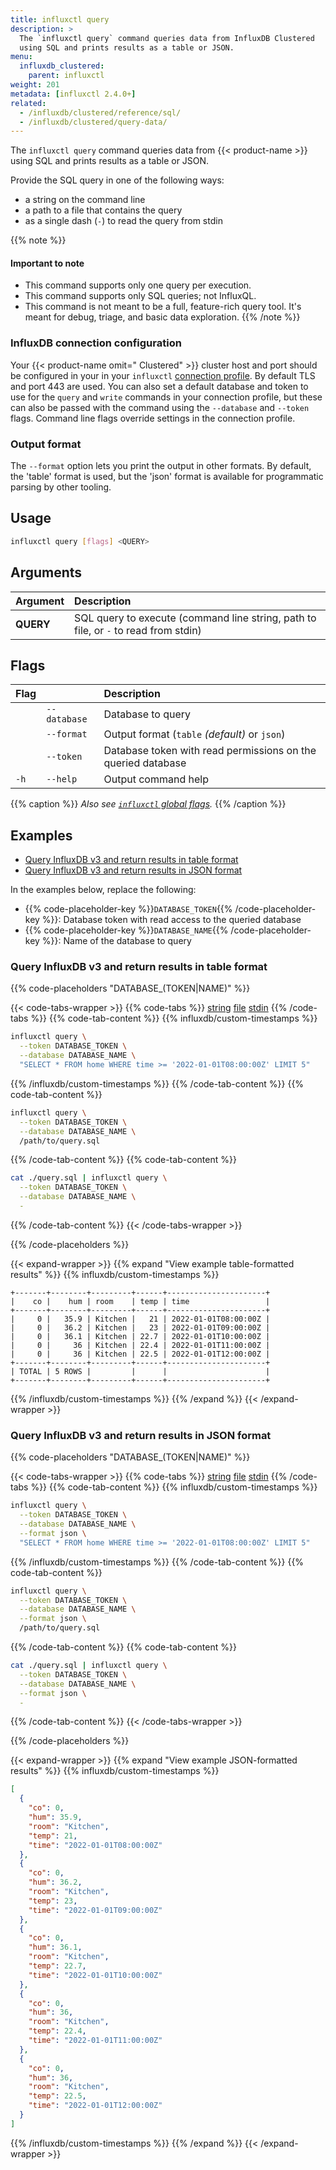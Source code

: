```yaml
---
title: influxctl query
description: >
  The `influxctl query` command queries data from InfluxDB Clustered
  using SQL and prints results as a table or JSON.
menu:
  influxdb_clustered:
    parent: influxctl
weight: 201
metadata: [influxctl 2.4.0+]
related:
  - /influxdb/clustered/reference/sql/
  - /influxdb/clustered/query-data/
---
```


The `influxctl query` command queries data from {{< product-name >}} using SQL
and prints results as a table or JSON.

Provide the SQL query in one of the following ways:

- a string on the command line
- a path to a file that contains the query
- as a single dash (`-`) to read the query from stdin

{{% note %}}
#### Important to note

- This command supports only one query per execution.
- This command supports only SQL queries; not InfluxQL.
- This command is not meant to be a full, feature-rich query tool.
  It's meant for debug, triage, and basic data exploration.
{{% /note %}}

### InfluxDB connection configuration

Your {{< product-name omit=" Clustered" >}} cluster host and port should be
configured in your in your `influxctl`
[connection profile](/influxdb/clustered/reference/cli/influxctl/#configure-connection-profiles).
By default TLS and port 443 are used.
You can also set a default database and token to use for the `query` and `write`
commands in your connection profile, but these can also be passed with the
command using the `--database` and `--token` flags.
Command line flags override settings in the connection profile. 

### Output format

The `--format` option lets you print the output in other formats.
By default, the 'table' format is used, but the 'json' format is
available for programmatic parsing by other tooling.

## Usage

```sh
influxctl query [flags] <QUERY>
```

## Arguments

| Argument  | Description                                                                         |
| :-------- | :---------------------------------------------------------------------------------- |
| **QUERY** | SQL query to execute (command line string, path to file, or `-` to read from stdin) |

## Flags

| Flag |              | Description                                                  |
| :--- | :----------- | :----------------------------------------------------------- |
|      | `--database` | Database to query                                            |
|      | `--format`   | Output format (`table` _(default)_ or `json`)                |
|      | `--token`    | Database token with read permissions on the queried database |
| `-h` | `--help`     | Output command help                                          |

{{% caption %}}
_Also see [`influxctl` global flags](/influxdb/clustered/reference/cli/influxctl/#global-flags)._
{{% /caption %}}

## Examples

- [Query InfluxDB v3 and return results in table format](#query-influxdb-v3-and-return-results-in-table-format)
- [Query InfluxDB v3 and return results in JSON format](#query-influxdb-v3-and-return-results-in-json-format)

In the examples below, replace the following:

- {{% code-placeholder-key %}}`DATABASE_TOKEN`{{% /code-placeholder-key %}}:
  Database token with read access to the queried database
- {{% code-placeholder-key %}}`DATABASE_NAME`{{% /code-placeholder-key %}}:
  Name of the database to query

### Query InfluxDB v3 and return results in table format

{{% code-placeholders "DATABASE_(TOKEN|NAME)" %}}

{{< code-tabs-wrapper >}}
{{% code-tabs %}}
[string](#)
[file](#)
[stdin](#)
{{% /code-tabs %}}
{{% code-tab-content %}}
{{% influxdb/custom-timestamps %}}
```sh
influxctl query \
  --token DATABASE_TOKEN \
  --database DATABASE_NAME \
  "SELECT * FROM home WHERE time >= '2022-01-01T08:00:00Z' LIMIT 5"
```
{{% /influxdb/custom-timestamps %}}
{{% /code-tab-content %}}
{{% code-tab-content %}}
```sh
influxctl query \
  --token DATABASE_TOKEN \
  --database DATABASE_NAME \
  /path/to/query.sql
```
{{% /code-tab-content %}}
{{% code-tab-content %}}
```sh
cat ./query.sql | influxctl query \
  --token DATABASE_TOKEN \
  --database DATABASE_NAME \
  - 
```
{{% /code-tab-content %}}
{{< /code-tabs-wrapper >}}

{{% /code-placeholders %}}

{{< expand-wrapper >}}
{{% expand "View example table-formatted results" %}}
{{% influxdb/custom-timestamps %}}
```
+-------+--------+---------+------+----------------------+
|    co |    hum | room    | temp | time                 |
+-------+--------+---------+------+----------------------+
|     0 |   35.9 | Kitchen |   21 | 2022-01-01T08:00:00Z |
|     0 |   36.2 | Kitchen |   23 | 2022-01-01T09:00:00Z |
|     0 |   36.1 | Kitchen | 22.7 | 2022-01-01T10:00:00Z |
|     0 |     36 | Kitchen | 22.4 | 2022-01-01T11:00:00Z |
|     0 |     36 | Kitchen | 22.5 | 2022-01-01T12:00:00Z |
+-------+--------+---------+------+----------------------+
| TOTAL | 5 ROWS |         |      |                      |
+-------+--------+---------+------+----------------------+
```
{{% /influxdb/custom-timestamps %}}
{{% /expand %}}
{{< /expand-wrapper >}}

### Query InfluxDB v3 and return results in JSON format

{{% code-placeholders "DATABASE_(TOKEN|NAME)" %}}

{{< code-tabs-wrapper >}}
{{% code-tabs %}}
[string](#)
[file](#)
[stdin](#)
{{% /code-tabs %}}
{{% code-tab-content %}}
{{% influxdb/custom-timestamps %}}
```sh
influxctl query \
  --token DATABASE_TOKEN \
  --database DATABASE_NAME \
  --format json \
  "SELECT * FROM home WHERE time >= '2022-01-01T08:00:00Z' LIMIT 5"
```
{{% /influxdb/custom-timestamps %}}
{{% /code-tab-content %}}
{{% code-tab-content %}}
```sh
influxctl query \
  --token DATABASE_TOKEN \
  --database DATABASE_NAME \
  --format json \
  /path/to/query.sql
```
{{% /code-tab-content %}}
{{% code-tab-content %}}
```sh
cat ./query.sql | influxctl query \
  --token DATABASE_TOKEN \
  --database DATABASE_NAME \
  --format json \
  - 
```
{{% /code-tab-content %}}
{{< /code-tabs-wrapper >}}

{{% /code-placeholders %}}

{{< expand-wrapper >}}
{{% expand "View example JSON-formatted results" %}}
{{% influxdb/custom-timestamps %}}
```json
[
  {
    "co": 0,
    "hum": 35.9,
    "room": "Kitchen",
    "temp": 21,
    "time": "2022-01-01T08:00:00Z"
  },
  {
    "co": 0,
    "hum": 36.2,
    "room": "Kitchen",
    "temp": 23,
    "time": "2022-01-01T09:00:00Z"
  },
  {
    "co": 0,
    "hum": 36.1,
    "room": "Kitchen",
    "temp": 22.7,
    "time": "2022-01-01T10:00:00Z"
  },
  {
    "co": 0,
    "hum": 36,
    "room": "Kitchen",
    "temp": 22.4,
    "time": "2022-01-01T11:00:00Z"
  },
  {
    "co": 0,
    "hum": 36,
    "room": "Kitchen",
    "temp": 22.5,
    "time": "2022-01-01T12:00:00Z"
  }
]
```
{{% /influxdb/custom-timestamps %}}
{{% /expand %}}
{{< /expand-wrapper >}}
